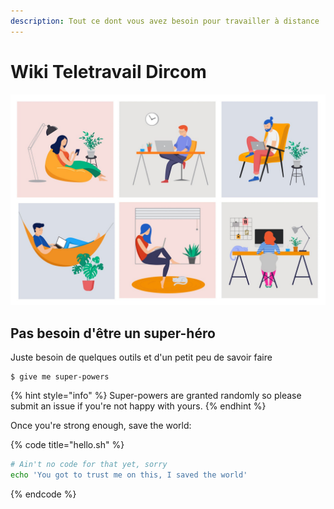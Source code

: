 ```yaml
---
description: Tout ce dont vous avez besoin pour travailler à distance
---
```


# Wiki Teletravail Dircom

![](.gitbook/assets/istock-1144176152.jpg)

## Pas besoin d'être un super-héro

Juste besoin de quelques outils et d'un petit peu de savoir faire

```
$ give me super-powers
```

{% hint style="info" %}
 Super-powers are granted randomly so please submit an issue if you're not happy with yours.
{% endhint %}

Once you're strong enough, save the world:

{% code title="hello.sh" %}
```bash
# Ain't no code for that yet, sorry
echo 'You got to trust me on this, I saved the world'
```
{% endcode %}



